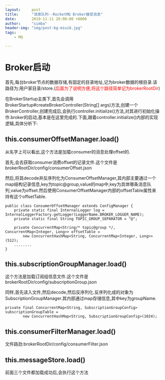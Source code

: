 ```yaml
---
layout:     post
title:      "消息队列--RocketMQ Broker接受消息"
date:       2019-11-11 20:00:00 +0800
author:     "simba"
header-img: "img/post-bg-miui6.jpg"
tags:
    - MQ

---
```



#	Broker启动

首先,每台broker节点的数据存储,有固定的目录地址,记为broker数据的根目录.该路径为:用户家目录/store.(<font color="red">后面为了说明方便,将这个路径简单记为brokerRootDir</font>)

在BrokerStartup主类下,首先会调用BrokerStartup#createBrokerController(String[] args)方法,创建一个BrokerController,创建完成后,会执行controller.initialize()方法,对其进行初始化操作.broker的启动,基本是在这里完成的.下面,跟着controller.initialize()内部的实现逻辑,具体分析下:

##	this.consumerOffsetManager.load()

从名字上可以看出,这个方法是加载consumer的消息处理offset的.

首先,会去获取consumer消费offset的记录文件.这个文件是brokerRootDir/config/consumerOffset.json

然后,将其decode并反序列化为ConsumerOffsetManager,其内部主要通过一个map结构记录信息,key为topic@group,value的map中,key为具体哪条消息队列,value为offset.然后使用ConsumerOffsetManager内部的offsetTable属性来持有这个offsetTable.

```
public class ConsumerOffsetManager extends ConfigManager {
    private static final InternalLogger log = InternalLoggerFactory.getLogger(LoggerName.BROKER_LOGGER_NAME);
    private static final String TOPIC_GROUP_SEPARATOR = "@";

    private ConcurrentMap<String/* topic@group */, ConcurrentMap<Integer, Long>> offsetTable =
        new ConcurrentHashMap<String, ConcurrentMap<Integer, Long>>(512);
	........
}
```

##	this.subscriptionGroupManager.load()

这个方法是加载订阅组信息文件.这个文件是brokerRootDir/config/subscriptionGroup.json

同样,首先读入文件,然后decode,然后反序列化.反序列化成的对象为SubscriptionGroupManager.其内部通过map存储信息,其中key为groupName.

```
private final ConcurrentMap<String, SubscriptionGroupConfig> subscriptionGroupTable =
        new ConcurrentHashMap<String, SubscriptionGroupConfig>(1024);
```

##	this.consumerFilterManager.load()

文件路劲:brokerRootDir/config/consumerFilter.json


##	this.messageStore.load()

前面三个文件都加载成功后,会执行这个方法
